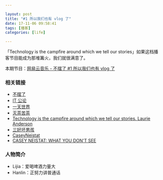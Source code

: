 ```yaml
---

layout: post
title: "#1 所以我们也有 vlog 了"
date: 17-11-06 09:58:41
tags: [播客]
categories: [life]

---
```


「Technology is the campfire around which we tell our stories」如果这档播客节目能成为那堆篝火，我们就很满意了。

本期节目：[网易云音乐 - 不摆了 #1 所以我们也有 vlog 了](http://music.163.com/#/m/dj?id=910630100)

### 相关链接

- [不摆了](https://baike.baidu.com/item/%E4%B8%8D%E6%91%86%E4%BA%86)
- [IT 公论](https://itgonglun.com/)
- [一天世界](https://yitianshijie.net/)
- [灭茶苦茶](https://miechakucha.com/)
- [Technology is the campfire around which we tell our stories. Laurie Anderson](https://people.well.com/user/ladyhawk/SEPLAOct08.html)
- [三好坏男孩](https://www.lizhi.fm/25455/)
- [CaseyNeistat](https://www.youtube.com/user/caseyneistat)
- [CASEY NEISTAT: WHAT YOU DON'T SEE](https://youtu.be/JbiJqTBCQuw)

### 人物简介

- Lijia：爱喝啤酒力量大
- Hanlin：正努力讲普通话
